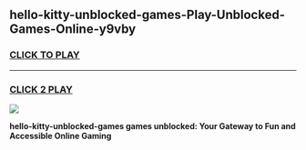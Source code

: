 
## hello-kitty-unblocked-games-Play-Unblocked-Games-Online-y9vby
<h3>
<a href="https://premium76.site?title=hello-kitty-unblocked-games&ref=24A">CLICK TO PLAY</a></h3>
<hr>

<h3>
<a href="https://premium76.site?title=hello-kitty-unblocked-games&ref=24A">CLICK 2 PLAY</a>
  
</h3>

<a href="https://premium76.site?title=hello-kitty-unblocked-games&ref=24A"><img src="https://clearcache.store/games.png"></a>


**hello-kitty-unblocked-games games unblocked: Your Gateway to Fun and Accessible Online Gaming**
